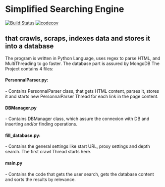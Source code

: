 <h1>Simplified Searching Engine</h1>

[![Build Status](https://travis-ci.org/alaouimehdi1995/simplified-search-engine.png?branch=master)](https://travis-ci.org/alaouimehdi1995/simplified-search-engine)
[![codecov](https://codecov.io/gh/alaouimehdi1995/simplified-search-engine/branch/master/graph/badge.svg)](https://codecov.io/gh/alaouimehdi1995/simplified-search-engine)

<h2>that crawls, scraps, indexes data and stores it into a database</h2>
The program is written in Python Language, uses regex to parse HTML, and MultiThreading to go faster.
The database part is assured by MongoDB
The Project contains 4 files:

<h4>PersonnalParser.py:</h4>
  - Contains PersonnalParser class, that gets HTML content, parses it, stores it and starts new PersonnalParser Thread for each link in the page content.
  
<h4>DBManager.py</h4>
  - Contains DBManager class, which assure the connexion with DB and inserting and/or finding operations.
  
<h4>fill_database.py:</h4>
  - Contains the general settings like start URL, proxy settings and depth search. The first crawl Thread starts here.

<h4>main.py</h4>
  - Contains the code that gets the user search, gets the database content and sorts the results by relevance.
